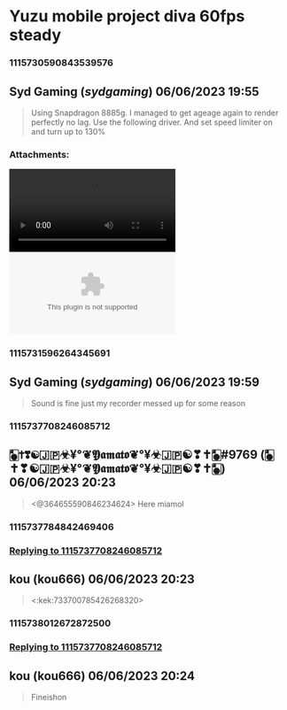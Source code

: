 # Yuzu mobile project diva 60fps steady
### 1115730590843539576
## Syd Gaming (_sydgaming_) 06/06/2023 19:55 

> Using Snapdragon 8885g. I managed to get ageage again to render perfectly no lag. Use the following driver. And set speed limiter on and turn up to 130%
### Attachments: 
![2023_06_06_20_46_40.mp4](https://yuzudiscordbackup.s3.us-west-2.amazonaws.com/files-media/1115730590843539576_2023_06_06_20_46_40.mp4)
![v615.50-adpkg.zip](https://yuzudiscordbackup.s3.us-west-2.amazonaws.com/files-media/1115730590843539576_v615.50-adpkg.zip)

### 1115731596264345691
## Syd Gaming (_sydgaming_) 06/06/2023 19:59 

> Sound is fine just my recorder messed up for some reason

### 1115737708246085712
## 🀥✝❣☯🇯🇵☣¥°❦𝖄𝖆𝖒𝖆𝖙𝖔❦°¥☣🇯🇵☯❣✝🀥#9769 (🀥✝❣☯🇯🇵☣¥°❦𝖄𝖆𝖒𝖆𝖙𝖔❦°¥☣🇯🇵☯❣✝🀥) 06/06/2023 20:23 

> <@364655590846234624> Here miamol

### 1115737784842469406
### [Replying to 1115737708246085712](#1115737708246085712)
## kou (kou666) 06/06/2023 20:23 

> <:kek:733700785426268320>

### 1115738012672872500
### [Replying to 1115737708246085712](#1115737708246085712)
## kou (kou666) 06/06/2023 20:24 

> Fineishon

